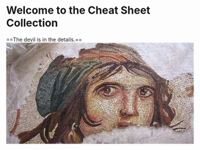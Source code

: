 # Welcome to the Cheat Sheet Collection

==The devil is in the details.==
![Gypsy Girl Mozaique](images/cingene_kizi.jpg)
